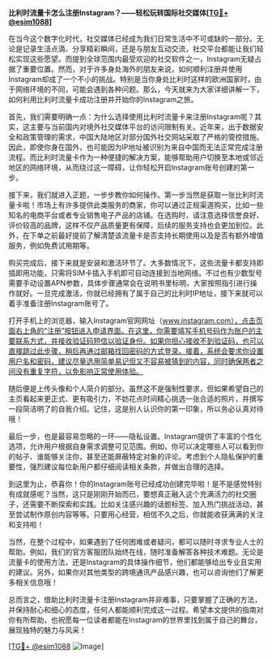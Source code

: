 **比利时流量卡怎么注册Instagram？——轻松玩转国际社交媒体[[TG💪+ @esim1088](https://t.me/s/esim1088)]**

在当今这个数字化时代，社交媒体已经成为我们日常生活中不可或缺的一部分。无论是记录生活点滴、分享精彩瞬间，还是与朋友互动交流，社交平台都能让我们轻松实现这些愿望。而提到全球范围内最受欢迎的社交软件之一，Instagram无疑占据了重要位置。然而，对于许多身处海外的朋友来说，如何顺利注册并使用Instagram却成了一个不小的挑战。特别是当你身处比利时这样的欧洲国家时，由于网络环境的不同，可能会遇到各种问题。那么，今天就来为大家详细讲解一下，如何利用比利时流量卡成功注册并开始你的Instagram之旅。

首先，我们需要明确一点：为什么选择使用比利时流量卡来注册Instagram呢？其实，这主要与当前国内对境外社交媒体平台的访问限制有关。近年来，出于数据安全和政策管理的需求，中国大陆地区对部分国外社交网站采取了严格的管控措施。因此，即使你身在国外，也可能因为IP地址被识别为来自中国而无法正常完成注册流程。而比利时流量卡作为一种便捷的解决方案，能够帮助用户切换至本地或邻近地区的网络环境，从而绕过这一障碍，让你轻松开启Instagram账号创建的第一步。

接下来，我们就进入正题，一步步教你如何操作。第一步当然是获取一张比利时流量卡啦！市场上有许多提供此类服务的商家，你可以通过正规渠道购买，比如一些知名的电商平台或者专业销售电子产品的店铺。在选购时，请注意选择信誉良好、评价较高的品牌，这样不仅产品质量更有保障，后续的服务支持也会更加到位。此外，在下单之前最好提前了解清楚该流量卡是否支持长期使用以及是否有额外增值服务，例如免费试用期等。

购买完成后，接下来就是安装和激活环节了。大多数情况下，这些流量卡都支持即插即用功能，只需将SIM卡插入手机即可自动连接到当地网络。不过也有少数型号需要手动设置APN参数，具体步骤通常会在说明书里标明，大家按照指引进行操作就好。一旦完成激活，你就已经拥有了属于自己的比利时IP地址，接下来就可以着手准备注册Instagram账号了。

打开手机上的浏览器，输入Instagram官网网址（www.instagram.com），点击页面右上角的“注册”按钮进入申请界面。在这里，你需要填写手机号码作为账户的主要联系方式，并接收验证码短信以验证身份。如果你担心接收不到验证码，也可以直接跳过此步骤，稍后再通过邮箱找回密码的方式登录。接着，系统会要求你设置用户名和密码，建议尽量选用简单易记但又不容易被猜到的内容，同时确保两者之间没有重复字符，以免影响正常使用体验。

随后便是上传头像和个人简介的部分。虽然这不是强制性要求，但如果希望自己的主页看起来更正式、更有吸引力，不妨花点时间精心挑选一张合适的照片，并撰写一段简洁明了的自我介绍。记住，这是别人认识你的第一印象，所以务必认真对待哦！

最后一步，也是最容易忽略的一环——隐私设置。Instagram提供了丰富的个性化选项，允许用户根据自身需求调整可见范围。例如，你可以决定哪些人可以看到你的帖子、谁能够关注你，甚至还能屏蔽特定对象的评论。考虑到个人隐私保护的重要性，强烈建议每位新用户都仔细阅读相关条款，并做出合理的选择。

到这里为止，恭喜你！你的Instagram账号已经成功创建完毕啦！是不是感觉特别有成就感呢？当然，这只是刚刚开始而已，要想真正融入这个充满活力的社交圈子，还需要不断探索和实践。比如关注感兴趣的话题标签、加入热门挑战活动，甚至尝试制作原创内容等等。只要用心经营，相信不久之后，你就能收获满满的关注和支持啦！

当然，在整个过程中，如果遇到了任何困难或者疑问，都可以随时寻求专业人士的帮助。例如，我们的官方客服团队始终在线，随时准备解答各种技术难题。无论是流量卡的使用方法，还是Instagram的具体操作细节，他们都能够给出专业且实用的建议。另外，如果你对其他类型的跨境通讯产品感兴趣，也可以咨询他们了解更多相关信息哦！

总而言之，借助比利时流量卡注册Instagram并非难事，只要掌握了正确的方法，并保持耐心和细心的态度，任何人都能顺利完成这一过程。希望本文提供的指南对你有所帮助，也祝愿每一位读者都能在Instagram的世界里找到属于自己的舞台，展现独特的魅力与风采！

[[TG💪+ @esim1088](https://t.me/s/esim1088) ![Image](https://i.postimg.cc/4NQfJmqS/Snipaste-2025-05-13-00-14-12.png)]